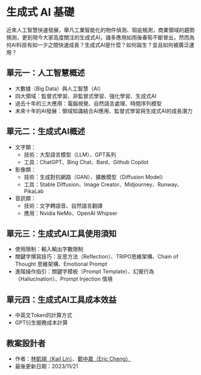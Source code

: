 # 生成式 AI 基礎
近來人工智慧快速發展，舉凡工業智能化的物件偵測、瑕疵檢測，商業領域的趨勢預測，更到現今大家高度關注的生成式AI，諸多應用如雨後春筍不斷冒出，然而為何AI科技有如一夕之間快速成長？生成式AI是什麼？如何誕生？並且如何被廣泛運用？

## 單元一：人工智慧概述
 * 大數據（Big Data）與人工智慧（AI）
 * 四大領域：監督式學習、非監督式學習、強化學習、生成式AI
 * 過去十年的三大應用：電腦視覺、自然語言處理、時間序列模型
 * 未來十年的AI發展：領域知識結合AI應用、監督式學習與生成式AI的成長潛力

## 單元二：生成式AI概述
 * 文字類：
    * 技術：大型語言模型（LLM）、GPT系列
    * 工具：ChatGPT、Bing Chat、Bard、Github Copilot
 * 影像類：
    * 技術：生成對抗網路（GAN）、擴散模型（Diffusion Model）
    * 工具：Stable Diffusion、Image Creator、Midjourney、Runway、PikaLab
 * 音訊類：
    * 技術：文字轉語音、自然語言翻譯
    * 應用：Nvidia NeMo、OpenAI Whipser

## 單元三：生成式AI工具使用須知
 * 使用限制：輸入輸出字數限制
 * 關鍵字撰寫技巧：反思方法（Reflection）、TRIPO思維架構、Chain of Thought 思維架構、Emotional Prompt
 * 進階操作指引：關鍵字模板（Prompt Template）、幻覺行為（Hallucination）、Prompt Injection 情境

## 單元四：生成式AI工具成本效益
 * 中英文Token的計算方式
 * GPT衍生服務成本計算

## 教案設計者
 - 作者：[林凱翊（KaiI Lin）](https://www.linkedin.com/in/%E5%87%B1%E7%BF%8A-%E6%9E%97-3b503028b/)、[鄭中嘉（Eric Cheng）](https://www.linkedin.com/in/eric-cheng-ai-free-team/)
 - 最後更新日期：2023/11/21